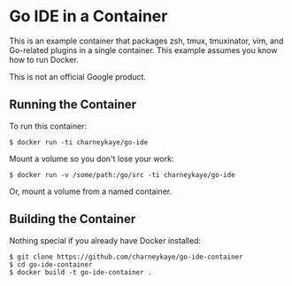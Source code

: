 Go IDE in a Container
=========================

This is an example container that packages zsh, tmux, tmuxinator, vim, and Go-related plugins in a single container.
This example assumes you know how to run Docker.

This is not an official Google product.

Running the Container
---------------------
To run this container:

    $ docker run -ti charneykaye/go-ide 
    
Mount a volume so you don't lose your work:

    $ docker run -v /some/path:/go/src -ti charneykaye/go-ide

Or, mount a volume from a named container.

Building the Container
----------------------
Nothing special if you already have Docker installed:

    $ git clone https://github.com/charneykaye/go-ide-container
    $ cd go-ide-container
    $ docker build -t go-ide-container .

